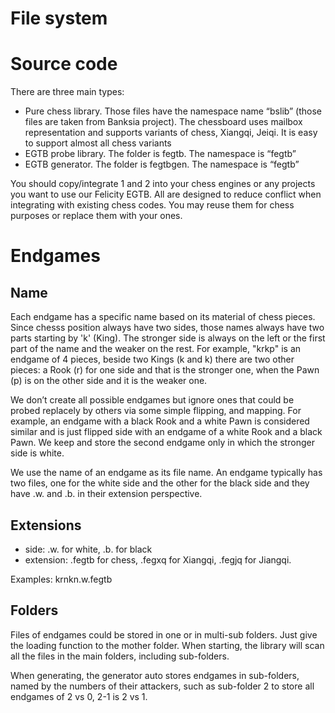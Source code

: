 # File system


Source code
===========
There are three main types:
- Pure chess library. Those files have the namespace name “bslib” (those files are taken from Banksia project). The chessboard uses mailbox representation and supports variants of chess, Xiangqi, Jeiqi. It is easy to support almost all chess variants
- EGTB probe library. The folder is fegtb. The namespace is “fegtb”
- EGTB generator. The folder is fegtbgen. The namespace is “fegtb”

You should copy/integrate 1 and 2 into your chess engines or any projects you want to use our Felicity EGTB. All are designed to reduce conflict when integrating with existing chess codes. You may reuse them for chess purposes or replace them with your ones.


Endgames
========

Name
----
Each endgame has a specific name based on its material of chess pieces. Since chesss position always have two sides, those names always have two parts starting by 'k' (King). The stronger side is always on the left or the first part of the name and the weaker on the rest. For example, "krkp" is an endgame of 4 pieces, beside two Kings (k and k) there are two other pieces: a Rook (r) for one side and that is the stronger one, when the Pawn (p) is on the other side and it is the weaker one. 

We don’t create all possible endgames but ignore ones that could be probed replacely by others via some simple flipping, and mapping. For example, an endgame with a black Rook and a white Pawn is considered similar and is just flipped side with an endgame of a white Rook and a black Pawn. We keep and store the second endgame only in which the stronger side is white.

We use the name of an endgame as its file name. An endgame typically has two files, one for the white side and the other for the black side and they have .w. and .b. in their extension perspective.


Extensions
----------
- side: .w. for white, .b. for black
- extension: .fegtb for chess, .fegxq for Xiangqi, .fegjq for Jiangqi.

Examples: krnkn.w.fegtb

Folders
-------
Files of endgames could be stored in one or in multi-sub folders. Just give the loading function to the mother folder. When starting, the library will scan all the files in the main folders, including sub-folders.

When generating, the generator auto stores endgames in sub-folders, named by the numbers of their attackers, such as sub-folder 2 to store all endgames of 2 vs 0, 2-1 is 2 vs 1.

